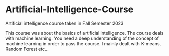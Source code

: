 # Artificial-Intelligence-Course
Artificial intelligence course taken in Fall Semester 2023

This course was about the basics of artificial intelligence.
The course deals with machine learning. 
You need a deep understanding of the concept of machine learning in order to pass the course.
I mainly dealt with K-means, Random Forest etc...
